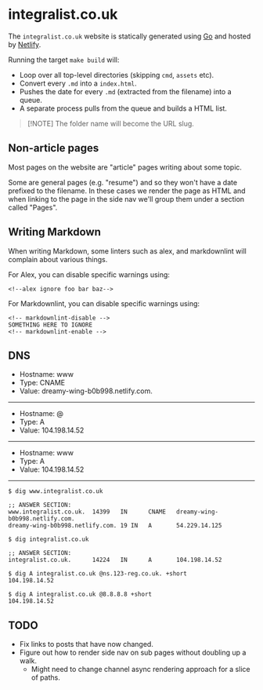 # integralist.co.uk

The `integralist.co.uk` website is statically generated using [Go][1] and
hosted by [Netlify][2].

Running the target `make build` will:

- Loop over all top-level directories (skipping `cmd`, `assets` etc).
- Convert every `.md` into a `index.html`.
- Pushes the date for every `.md` (extracted from the filename) into a queue.
- A separate process pulls from the queue and builds a HTML list.

> \[!NOTE\]
> The folder name will become the URL slug.

## Non-article pages

Most pages on the website are "article" pages writing about some topic.

Some are general pages (e.g. "resume") and so they won't have a date prefixed to
the filename. In these cases we render the page as HTML and when linking to the
page in the side nav we'll group them under a section called "Pages".

## Writing Markdown

When writing Markdown, some linters such as alex, and markdownlint will complain
about various things.

For Alex, you can disable specific warnings using:

```plain
<!--alex ignore foo bar baz-->
```

For Markdownlint, you can disable specific warnings using:

```plain
<!-- markdownlint-disable -->
SOMETHING HERE TO IGNORE
<!-- markdownlint-enable -->
```

## DNS

- Hostname: www
- Type: CNAME
- Value: dreamy-wing-b0b998.netlify.com.

______________________________________________________________________

- Hostname: @
- Type: A
- Value: 104.198.14.52

______________________________________________________________________

- Hostname: www
- Type: A
- Value: 104.198.14.52

______________________________________________________________________

```shell
$ dig www.integralist.co.uk

;; ANSWER SECTION:
www.integralist.co.uk.  14399   IN      CNAME   dreamy-wing-b0b998.netlify.com.
dreamy-wing-b0b998.netlify.com. 19 IN   A       54.229.14.125

$ dig integralist.co.uk

;; ANSWER SECTION:
integralist.co.uk.      14224   IN      A       104.198.14.52

$ dig A integralist.co.uk @ns.123-reg.co.uk. +short
104.198.14.52

$ dig A integralist.co.uk @8.8.8.8 +short
104.198.14.52
```

## TODO

- Fix links to posts that have now changed.
- Figure out how to render side nav on sub pages without doubling up a walk.
  - Might need to change channel async rendering approach for a slice of paths.

[1]: https://go.dev/
[2]: https://www.netlify.com/
